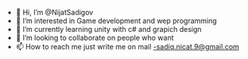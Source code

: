 - 👋 Hi, I’m @NijatSadigov
- 👀 I’m interested in Game development and wep programming
- 🌱 I’m currently learning unity with c# and grapich design
- 💞️ I’m looking to collaborate on people who want
- 📫 How to reach me just write me on mail -sadiq.nicat.9@gmail.com

<!---
NijatSadigov/NijatSadigov is a ✨ special ✨ repository because its `README.md` (this file) appears on your GitHub profile.
You can click the Preview link to take a look at your changes.
--->
